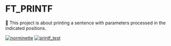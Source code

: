 # FT_PRINTF
🍇 This project is about printing a sentence with parameters processed in the indicated positions.

[![norminette](https://github.com/ThreeDP/ft_printf/actions/workflows/norminette.yml/badge.svg)](https://github.com/ThreeDP/get_next_line/actions/workflows/norminette.yml)
[![printf_test](https://github.com/ThreeDP/ft_printf/actions/workflows/ft_printf_test.yml/badge.svg)](https://github.com/ThreeDP/get_next_line/actions/workflows/ft_printf_test.yml)
